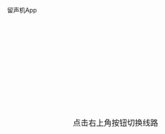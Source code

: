 留声机App
<meta name="viewport" content="width=device-width, initial-scale=1.0, maximum-scale=1.0, user-scalable=0"><p style="text-align:center;line-height:30rem;"><font size="4">点击右上角按钮切换线路</p>

